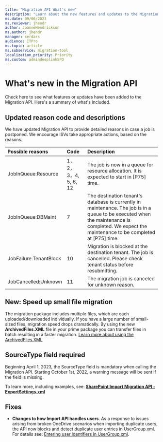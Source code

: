 ```yaml
---
title: "Migration API What's new"
description: "Learn about the new features and updates to the Migration API."
ms.date: 09/06/2023
ms.reviewer: jhendr
author: JoanneHendrickson
ms.author: jhendr
manager: serdars
audience: ITPro
ms.topic: article
ms.subservice: migration-tool
localization_priority: Priority
ms.custom: admindeeplinkSPO
---
```

# What's new in the Migration API

Check here to see what features or updates have been added to the Migration API. Here's a summary of what's included.

## Updated reason code and descriptions

We have updated Migration API to provide detailed reasons in case a job is postponed. We encourage ISVs take appropriate actions, based on the reasons.

|Possible reasons |Code|Description|
|:-----|:-----|:-----|
|JobInQueue:Resource|1，2，3，4, 5, 6, 12|The job is now in a queue for resource allocation. It is expected to start in [P75] time.|
|JobInQueue:DBMaint|7|The destination tenant's database is currently in maintenance. The job is in a queue to be executed when the maintenance is completed. We expect the maintenance to be completed at [P75] time.|
|JobFailure:TenantBlock|10|Migration is blocked at the destination tenant. The job is cancelled. Please check tenant status before resubmitting.|
|JobCancelled:Unknown|11|The migration job is canceled for unknown reason.|


## New: Speed up small file migration

The migration package includes multiple files, which are each uploaded/downloaded individually. If you have a large number of small-sized files, migration speed drops dramatically. By using the new **ArchivedFiles.XML** file in your prime package you can transfer files in batch resulting in a faster migration. [Learn more about using the ArchivedFiles.XML](/sharepoint/dev/apis/migration-api-overview#archivedfilessxml)

## SourceType field required

Beginning April 1, 2023, the SourceType field is mandatory when calling the Migration API. Starting October 1st, 2022, a warning message will be sent if the field is missing.

To learn more, including examples, see: **[SharePoint Import Migration API - ExportSettings.xml](/sharepoint/dev/apis/migration-api-overview#exportsettingsxml)**

## Fixes

- **Changes to how Import API handles users**. As a response to issues arising from broken OneDrive scenarios when importing duplicate users, the API now blocks and detect duplicate user entries in UserGroup.xml. For details see: [Entering user identifiers in UserGroup.xml](/sharepoint/dev/apis/migration-api-overview#entering-user-identifiers-in-usergroup.xml). 
